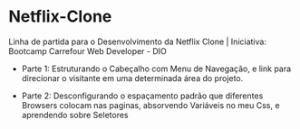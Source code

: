 # Netflix-Clone
Linha de partida para o Desenvolvimento da Netflix Clone | Iniciativa: Bootcamp Carrefour Web Developer - DIO

* Parte 1:  Estruturando o Cabeçalho com Menu de Navegação, e link para direcionar o visitante em uma determinada área do projeto.

* Parte 2: Desconfigurando o espaçamento padrão que diferentes Browsers colocam nas paginas, absorvendo Variáveis no meu Css, e aprendendo sobre Seletores
